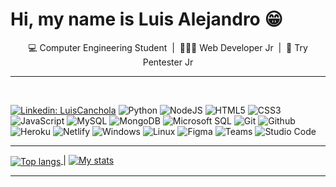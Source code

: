 <h1>Hi, my name is Luis Alejandro 😁</h1>
    <div align="center">
    💻 Computer Engineering Student&nbsp;&nbsp;|&nbsp;&nbsp;🧑🏻‍💻 Web Developer Jr&nbsp;&nbsp;|&nbsp;&nbsp;👾 Try Pentester Jr
    </div>
    <hr>
<br>

[![Linkedin: LuisCanchola](https://img.shields.io/badge/-LuisCanchola-blue?style=flat-square&logo=Linkedin&logoColor=white&link=https://www.linkedin.com/in/luis-alejandro-canchola-pedraza-a542b8173/)](https://www.linkedin.com/in/luis-alejandro-canchola-pedraza-a542b8173/)
![Python](https://img.shields.io/badge/Python-black?style=flat-square&logo=python&logoColor=green)
![NodeJS](https://img.shields.io/badge/Node.js-43853D?style=flat-square&logo=node.js&logoColor=white)
![HTML5](https://img.shields.io/badge/HTML5-%23E34F26.svg?style=flat-square&logo=html5&logoColor=white)
![CSS3](https://img.shields.io/badge/CSS3-%231572B6.svg?style=flat-square&logo=css3&logoColor=white)
![JavaScript](https://img.shields.io/badge/JavaScript-323330?style=flat-square&logo=javascript&logoColor=F7DF1E)
![MySQL](https://img.shields.io/badge/-MySQL-005C84?style=flat-square&logo=mysql&logoColor=black)
![MongoDB](https://img.shields.io/badge/MongoDB-4EA94B?style=flat-square&logo=mongodb&logoColor=white)
![Microsoft SQL](https://img.shields.io/badge/Microsoft%20SQL-CC2927?style=flat-square&logo=microsoft%20sql%20server&logoColor=white)
![Git](https://img.shields.io/badge/Git-E44C30?style=flat-square&logo=git&logoColor=white)
![Github](https://img.shields.io/badge/GitHub-100000?style=flat-square&logo=github&logoColor=white)
![Heroku](https://img.shields.io/badge/Heroku-430098?style=flat-square&logo=heroku&logoColor=white)
![Netlify](https://img.shields.io/badge/Netlify-00C7B7?style=flat-square&logo=netlify&logoColor=white)
![Windows](https://img.shields.io/badge/Windows-0078D6?style=flat-square&logo=windows&logoColor=white)
![Linux](https://img.shields.io/badge/Linux-FCC624?style=flat-square&logo=linux&logoColor=black)
![Figma](https://img.shields.io/badge/Figma-007ACC.svg?&style=flat-square&logo=figma&logoColor=black)
![Teams](https://img.shields.io/badge/Teams-6264A7?&style=flat-square&logo=microsoft-teams&logoColor=white)
![Studio Code](https://img.shields.io/badge/Visual_Studio_Code-0078D4?style=flat-square&logo=visual%20studio%20code&logoColor=white)
<br>
<hr>
<a href="https://github.com/anuraghazra/github-readme-stats" title="Most Used Language"><img align="center" src="https://github-readme-stats-6clit6gwu-duckystripe.vercel.app/api/top-langs/?username=duckystripe&hide=SCSS,CSS,HTML,CSS,Jupyter%20Notebook,Vue,Dockerfile,Shell,Typescript&layout=compac&theme=tokyonight" alt="Top langs" /> </a> | <a href="https://github.com/anuraghazra/github-readme-stats"><img src="https://github-readme-stats-6clit6gwu-duckystripe.vercel.app/api?username=duckystripe&show_icons=true&theme=tokyonight" alt="My stats" /></a> 
<hr>
<br>
